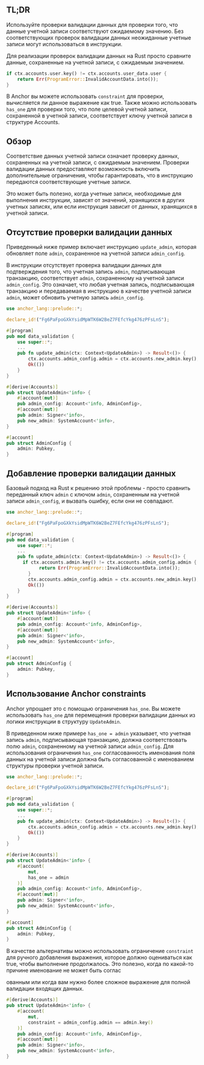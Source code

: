 ## TL;DR
Используйте проверки валидации данных для проверки того, что данные учетной записи соответствуют ожидаемому значению. Без соответствующих проверок валидации данных неожиданные учетные записи могут использоваться в инструкции.

Для реализации проверок валидации данных на Rust просто сравните данные, сохраненные на учетной записи, с ожидаемым значением.

```rust
if ctx.accounts.user.key() != ctx.accounts.user_data.user {
    return Err(ProgramError::InvalidAccountData.into());
}
```

В Anchor вы можете использовать `constraint` для проверки, вычисляется ли данное выражение как true. Также можно использовать `has_one` для проверки того, что поле целевой учетной записи, сохраненной в учетной записи, соответствует ключу учетной записи в структуре Accounts.

## Обзор
Соответствие данных учетной записи означает проверку данных, сохраненных на учетной записи, с ожидаемым значением. Проверки валидации данных предоставляют возможность включить дополнительные ограничения, чтобы гарантировать, что в инструкцию передаются соответствующие учетные записи.

Это может быть полезно, когда учетные записи, необходимые для выполнения инструкции, зависят от значений, хранящихся в других учетных записях, или если инструкция зависит от данных, хранящихся в учетной записи.

## Отсутствие проверки валидации данных
Приведенный ниже пример включает инструкцию `update_admin`, которая обновляет поле `admin`, сохраненное на учетной записи `admin_config`.

В инструкции отсутствует проверка валидации данных для подтверждения того, что учетная запись `admin`, подписывающая транзакцию, соответствует `admin`, сохраненному на учетной записи `admin_config`. Это означает, что любая учетная запись, подписывающая транзакцию и передаваемая в инструкцию в качестве учетной записи `admin`, может обновить учетную запись `admin_config`.

```rust
use anchor_lang::prelude::*;

declare_id!("Fg6PaFpoGXkYsidMpWTK6W2BeZ7FEfcYkg476zPFsLnS");

#[program]
pub mod data_validation {
    use super::*;
    ...
    pub fn update_admin(ctx: Context<UpdateAdmin>) -> Result<()> {
        ctx.accounts.admin_config.admin = ctx.accounts.new_admin.key();
        Ok(())
    }
}

#[derive(Accounts)]
pub struct UpdateAdmin<'info> {
    #[account(mut)]
    pub admin_config: Account<'info, AdminConfig>,
    #[account(mut)]
    pub admin: Signer<'info>,
    pub new_admin: SystemAccount<'info>,
}

#[account]
pub struct AdminConfig {
    admin: Pubkey,
}
```

## Добавление проверки валидации данных
Базовый подход на Rust к решению этой проблемы - просто сравнить переданный ключ `admin` с ключом `admin`, сохраненным на учетной записи `admin_config`, и вызвать ошибку, если они не совпадают.

```rust
use anchor_lang::prelude::*;

declare_id!("Fg6PaFpoGXkYsidMpWTK6W2BeZ7FEfcYkg476zPFsLnS");

#[program]
pub mod data_validation {
    use super::*;
    ...
    pub fn update_admin(ctx: Context<UpdateAdmin>) -> Result<()> {
      if ctx.accounts.admin.key() != ctx.accounts.admin_config.admin {
            return Err(ProgramError::InvalidAccountData.into());
        }
        ctx.accounts.admin_config.admin = ctx.accounts.new_admin.key();
        Ok(())
    }
}

#[derive(Accounts)]
pub struct UpdateAdmin<'info> {
    #[account(mut)]
    pub admin_config: Account<'info, AdminConfig>,
    #[account(mut)]
    pub admin: Signer<'info>,
    pub new_admin: SystemAccount<'info>,
}

#[account]
pub struct AdminConfig {
    admin: Pubkey,
}
```

## Использование Anchor constraints
Anchor упрощает это с помощью ограничения `has_one`. Вы можете использовать `has_one` для перемещения проверки валидации данных из логики инструкции в структуру `UpdateAdmin`.

В приведенном ниже примере `has_one = admin` указывает, что учетная запись `admin`, подписывающая транзакцию, должна соответствовать полю `admin`, сохраненному на учетной записи `admin_config`. Для использования ограничения `has_one` согласованность именования поля данных на учетной записи должна быть согласованной с именованием структуры проверки учетной записи.

```rust
use anchor_lang::prelude::*;

declare_id!("Fg6PaFpoGXkYsidMpWTK6W2BeZ7FEfcYkg476zPFsLnS");

#[program]
pub mod data_validation {
    use super::*;
    ...
    pub fn update_admin(ctx: Context<UpdateAdmin>) -> Result<()> {
        ctx.accounts.admin_config.admin = ctx.accounts.new_admin.key();
        Ok(())
    }
}

#[derive(Accounts)]
pub struct UpdateAdmin<'info> {
    #[account(
        mut,
        has_one = admin
    )]
    pub admin_config: Account<'info, AdminConfig>,
    #[account(mut)]
    pub admin: Signer<'info>,
    pub new_admin: SystemAccount<'info>,
}

#[account]
pub struct AdminConfig {
    admin: Pubkey,
}
```

В качестве альтернативы можно использовать ограничение `constraint` для ручного добавления выражения, которое должно оцениваться как true, чтобы выполнение продолжалось. Это полезно, когда по какой-то причине именование не может быть соглас

ованным или когда вам нужно более сложное выражение для полной валидации входящих данных.

```rust
#[derive(Accounts)]
pub struct UpdateAdmin<'info> {
    #[account(
        mut,
        constraint = admin_config.admin == admin.key()
    )]
    pub admin_config: Account<'info, AdminConfig>,
    #[account(mut)]
    pub admin: Signer<'info>,
    pub new_admin: SystemAccount<'info>,
}
```

